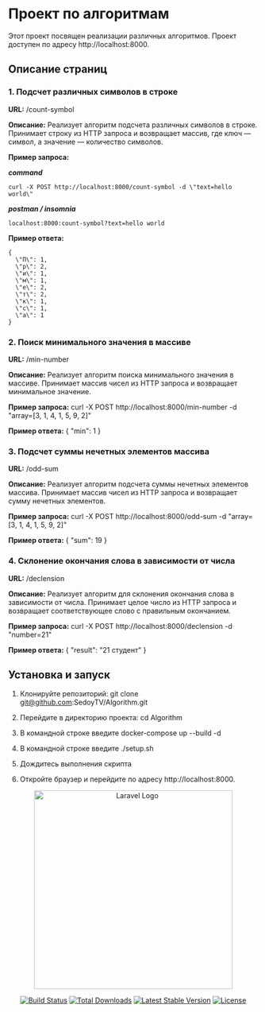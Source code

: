 # Проект по алгоритмам

Этот проект посвящен реализации различных алгоритмов. Проект доступен по адресу http://localhost:8000.

## Описание страниц

### 1. Подсчет различных символов в строке
**URL:** /count-symbol

**Описание:** Реализует алгоритм подсчета различных символов в строке. Принимает строку из HTTP запроса и возвращает массив, где ключ — символ, а значение — количество символов.

**Пример запроса:**

***command***
```
curl -X POST http://localhost:8000/count-symbol -d \"text=hello world\"
```
***postman  / insomnia***
```
localhost:8000:count-symbol?text=hello world
```

**Пример ответа:**
```
{
  \"П\": 1,
  \"р\": 2,
  \"и\": 1,
  \"м\": 1,
  \"е\": 2,
  \"т\": 2,
  \"к\": 1,
  \"с\": 1,
  \"а\": 1
}
```

### 2. Поиск минимального значения в массиве
**URL:** /min-number

**Описание:** Реализует алгоритм поиска минимального значения в массиве. Принимает массив чисел из HTTP запроса и возвращает минимальное значение.

**Пример запроса:**
curl -X POST http://localhost:8000/min-number -d \"array=[3, 1, 4, 1, 5, 9, 2]\"

**Пример ответа:**
{
  \"min\": 1
}

### 3. Подсчет суммы нечетных элементов массива
**URL:** /odd-sum

**Описание:** Реализует алгоритм подсчета суммы нечетных элементов массива. Принимает массив чисел из HTTP запроса и возвращает сумму нечетных элементов.

**Пример запроса:**
curl -X POST http://localhost:8000/odd-sum -d \"array=[3, 1, 4, 1, 5, 9, 2]\"

**Пример ответа:**
{
  \"sum\": 19
}

### 4. Склонение окончания слова в зависимости от числа
**URL:** /declension

**Описание:** Реализует алгоритм для склонения окончания слова в зависимости от числа. Принимает целое число из HTTP запроса и возвращает соответствующее слово с правильным окончанием.

**Пример запроса:**
curl -X POST http://localhost:8000/declension -d \"number=21\"

**Пример ответа:**
{
  \"result\": \"21 студент\"
}

## Установка и запуск

1. Клонируйте репозиторий:
    git clone git@github.com:SedoyTV/Algorithm.git

2. Перейдите в директорию проекта:
    cd Algorithm
3. В командной строке введите docker-compose up --build -d

4. В командной строке введите ./setup.sh

5. Дождитесь выполнения скрипта

6. Откройте браузер и перейдите по адресу http://localhost:8000.

<p align="center"><a href="https://laravel.com" target="_blank"><img src="https://raw.githubusercontent.com/laravel/art/master/logo-lockup/5%20SVG/2%20CMYK/1%20Full%20Color/laravel-logolockup-cmyk-red.svg" width="400" alt="Laravel Logo"></a></p>

<p align="center">
<a href="https://github.com/laravel/framework/actions"><img src="https://github.com/laravel/framework/workflows/tests/badge.svg" alt="Build Status"></a>
<a href="https://packagist.org/packages/laravel/framework"><img src="https://img.shields.io/packagist/dt/laravel/framework" alt="Total Downloads"></a>
<a href="https://packagist.org/packages/laravel/framework"><img src="https://img.shields.io/packagist/v/laravel/framework" alt="Latest Stable Version"></a>
<a href="https://packagist.org/packages/laravel/framework"><img src="https://img.shields.io/packagist/l/laravel/framework" alt="License"></a>
</p>